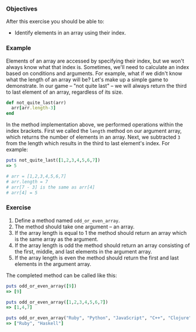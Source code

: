 <!-- { ids:[124], language:'Ruby', type:'workshop', order: 1, name:'Array Index', description:'Learn How to Specify Elements in an Array Using Their Index.' } -->

### Objectives

After this exercise you should be able to:

- Identify elements in an array using their index.

### Example

Elements of an array are accessed by specifying their index, but we won't always know what that index is. Sometimes, we'll need to calculate an index based on conditions and arguments. For example, what if we didn't know what the length of an array will be? Let's make up a simple game to demonstrate. In our game – "not quite last" – we will always return the third to last element of an array, regardless of its size.

```ruby
def not_quite_last(arr)
  arr[arr.length-3]
end
```

In the method implementation above, we performed operations within the index brackets. First we called the `length` method on our argument array, which returns the number of elements in an array. Next, we subtracted `3` from the length which results in the third to last element's index. For example:

```ruby
puts not_quite_last([1,2,3,4,5,6,7])
=> 5

# arr = [1,2,3,4,5,6,7]
# arr.length = 7
# arr[7 - 3] is the same as arr[4]
# arr[4] = 5
```

### Exercise

1. Define a method named `odd_or_even_array`.
2. The method should take one argument – an array.
3. If the array length is equal to 1 the method should return an array which is the same array as the argument.
3. If the array length is odd the method should return an array consisting of the first, middle, and last elements in the argument array.
4. If the array length is even the method should return the first and last elements in the argument array.

The completed method can be called like this:

```ruby
puts odd_or_even_array([9])
=> [9]

puts odd_or_even_array([1,2,3,4,5,6,7])
=> [1,4,7]

puts odd_or_even_array("Ruby", "Python", "JavaScript", "C++", "Clojure", "Haskell")
=> ["Ruby", "Haskell"]
```
